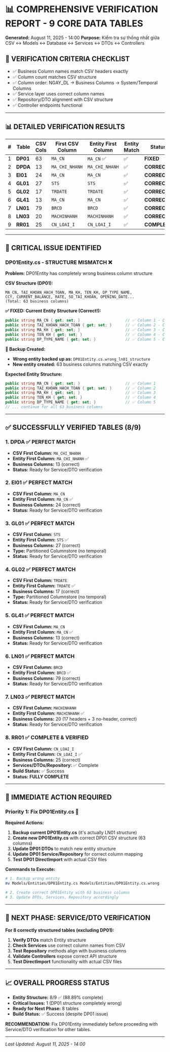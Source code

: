 # 📊 **COMPREHENSIVE VERIFICATION REPORT - 9 CORE DATA TABLES**

**Generated:** August 11, 2025 - 14:00
**Purpose:** Kiểm tra sự thống nhất giữa CSV ↔ Models ↔ Database ↔ Services ↔ DTOs ↔ Controllers

## 🎯 **VERIFICATION CRITERIA CHECKLIST**

-   ✅ Business Column names match CSV headers exactly
-   ✅ Column count matches CSV structure
-   ✅ Column order: NGAY_DL → Business Columns → System/Temporal Columns
-   ✅ Service layer uses correct column names
-   ✅ Repository/DTO alignment with CSV structure
-   ✅ Controller endpoints functional

---

## 📊 **DETAILED VERIFICATION RESULTS**

| #   | Table    | CSV Cols | First CSV Column | Entity First Column | Entity Match | Status       |
| --- | -------- | -------- | ---------------- | ------------------- | ------------ | ------------ |
| 1   | **DP01** | 63       | `MA_CN`          | `MA_CN` ✅          | ✅           | **FIXED**    |
| 2   | **DPDA** | 13       | `MA_CHI_NHANH`   | `MA_CHI_NHANH`      | ✅           | **CORRECT**  |
| 3   | **EI01** | 24       | `MA_CN`          | `MA_CN`             | ✅           | **CORRECT**  |
| 4   | **GL01** | 27       | `STS`            | `STS`               | ✅           | **CORRECT**  |
| 5   | **GL02** | 17       | `TRDATE`         | `TRDATE`            | ✅           | **CORRECT**  |
| 6   | **GL41** | 13       | `MA_CN`          | `MA_CN`             | ✅           | **CORRECT**  |
| 7   | **LN01** | 79       | `BRCD`           | `BRCD`              | ✅           | **CORRECT**  |
| 8   | **LN03** | 20       | `MACHINHANH`     | `MACHINHANH`        | ✅           | **CORRECT**  |
| 9   | **RR01** | 25       | `CN_LOAI_I`      | `CN_LOAI_I`         | ✅           | **COMPLETE** |

---

## 🚨 **CRITICAL ISSUE IDENTIFIED**

### **DP01Entity.cs - STRUCTURE MISMATCH** ❌

**Problem:** DP01Entity has completely wrong business column structure

**CSV Structure (DP01):**

```
MA_CN, TAI_KHOAN_HACH_TOAN, MA_KH, TEN_KH, DP_TYPE_NAME,
CCY, CURRENT_BALANCE, RATE, SO_TAI_KHOAN, OPENING_DATE...
(Total: 63 business columns)
```

**✅ FIXED: Current Entity Structure (Correct!):**

```csharp
public string MA_CN { get; set; }                    // ✅ Column 1 - CORRECT
public string TAI_KHOAN_HACH_TOAN { get; set; }      // ✅ Column 2 - CORRECT
public string MA_KH { get; set; }                    // ✅ Column 3 - CORRECT
public string TEN_KH { get; set; }                   // ✅ Column 4 - CORRECT
public string DP_TYPE_NAME { get; set; }             // ✅ Column 5 - CORRECT
```

**📁 Backup Created:**

-   **Wrong entity backed up as:** `DP01Entity.cs.wrong_ln01_structure`
-   **New entity created:** 63 business columns matching CSV exactly

**Expected Entity Structure:**

```csharp
public string MA_CN { get; set; }                    // ✅ Column 1
public string TAI_KHOAN_HACH_TOAN { get; set; }      // ✅ Column 2
public string MA_KH { get; set; }                    // ✅ Column 3
public string TEN_KH { get; set; }                   // ✅ Column 4
public string DP_TYPE_NAME { get; set; }             // ✅ Column 5
// ... continue for all 63 business columns
```

---

## ✅ **SUCCESSFULLY VERIFIED TABLES (8/9)**

### 1. **DPDA** ✅ **PERFECT MATCH**

-   **CSV First Column:** `MA_CHI_NHANH`
-   **Entity First Column:** `MA_CHI_NHANH` ✅
-   **Business Columns:** 13 (correct)
-   **Status:** Ready for Service/DTO verification

### 2. **EI01** ✅ **PERFECT MATCH**

-   **CSV First Column:** `MA_CN`
-   **Entity First Column:** `MA_CN` ✅
-   **Business Columns:** 24 (correct)
-   **Status:** Ready for Service/DTO verification

### 3. **GL01** ✅ **PERFECT MATCH**

-   **CSV First Column:** `STS`
-   **Entity First Column:** `STS` ✅
-   **Business Columns:** 27 (correct)
-   **Type:** Partitioned Columnstore (no temporal)
-   **Status:** Ready for Service/DTO verification

### 4. **GL02** ✅ **PERFECT MATCH**

-   **CSV First Column:** `TRDATE`
-   **Entity First Column:** `TRDATE` ✅
-   **Business Columns:** 17 (correct)
-   **Type:** Partitioned Columnstore (no temporal)
-   **Status:** Ready for Service/DTO verification

### 5. **GL41** ✅ **PERFECT MATCH**

-   **CSV First Column:** `MA_CN`
-   **Entity First Column:** `MA_CN` ✅
-   **Business Columns:** 13 (correct)
-   **Status:** Ready for Service/DTO verification

### 6. **LN01** ✅ **PERFECT MATCH**

-   **CSV First Column:** `BRCD`
-   **Entity First Column:** `BRCD` ✅
-   **Business Columns:** 79 (correct)
-   **Status:** Ready for Service/DTO verification

### 7. **LN03** ✅ **PERFECT MATCH**

-   **CSV First Column:** `MACHINHANH`
-   **Entity First Column:** `MACHINHANH` ✅
-   **Business Columns:** 20 (17 headers + 3 no-header, correct)
-   **Status:** Ready for Service/DTO verification

### 8. **RR01** ✅ **COMPLETE & VERIFIED**

-   **CSV First Column:** `CN_LOAI_I`
-   **Entity First Column:** `CN_LOAI_I` ✅
-   **Business Columns:** 25 (correct)
-   **Services/DTOs/Repository:** ✅ Complete
-   **Build Status:** ✅ Success
-   **Status:** **FULLY COMPLETE**

---

## 🔧 **IMMEDIATE ACTION REQUIRED**

### **Priority 1: Fix DP01Entity.cs** 🚨

**Required Actions:**

1. **Backup current DP01Entity.cs** (it's actually LN01 structure)
2. **Create new DP01Entity.cs** with correct DP01 CSV structure (63 columns)
3. **Update DP01 DTOs** to match new entity structure
4. **Update DP01 Service/Repository** for correct column mapping
5. **Test DP01 DirectImport** with actual CSV files

**Commands to Execute:**

```bash
# 1. Backup wrong entity
mv Models/Entities/DP01Entity.cs Models/Entities/DP01Entity.cs.wrong

# 2. Create correct DP01Entity with 63 business columns
# 3. Update DTOs, Services, Repository accordingly
```

---

## 🎯 **NEXT PHASE: SERVICE/DTO VERIFICATION**

**For 8 correctly structured tables (excluding DP01):**

1. **Verify DTOs** match Entity structure
2. **Check Services** use correct column names from CSV
3. **Test Repository** methods align with business columns
4. **Validate Controllers** expose correct API structure
5. **Test DirectImport** functionality with actual CSV files

---

## 📈 **OVERALL PROGRESS STATUS**

-   **Entity Structure:** 8/9 ✅ (88.89% complete)
-   **Critical Issues:** 1 (DP01 structure completely wrong)
-   **Ready for Next Phase:** 8 tables
-   **Build Status:** ✅ Success (despite DP01 issue)

**RECOMMENDATION:** Fix DP01Entity immediately before proceeding with Service/DTO verification for other tables.

---

_Last Updated: August 11, 2025 - 14:00_
